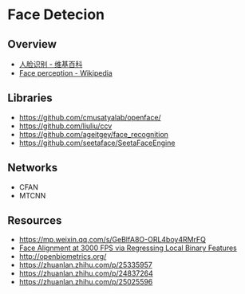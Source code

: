 # Face Detecion


## Overview

- [人脸识别 - 维基百科](https://zh.wikipedia.org/wiki/%E4%BA%BA%E8%84%B8%E8%AF%86%E5%88%AB)
- [Face perception - Wikipedia](https://en.wikipedia.org/wiki/Face_perception)


## Libraries

- https://github.com/cmusatyalab/openface/
- https://github.com/liuliu/ccv
- https://github.com/ageitgey/face_recognition
- https://github.com/seetaface/SeetaFaceEngine


## Networks

- CFAN
- MTCNN


## Resources

- https://mp.weixin.qq.com/s/GeBlfA8O-ORL4boy4RMrFQ
- [Face Alignment at 3000 FPS via Regressing Local Binary Features](http://www.jiansun.org/papers/CVPR14_FaceAlignment.pdf)
- http://openbiometrics.org/
- https://zhuanlan.zhihu.com/p/25335957
- https://zhuanlan.zhihu.com/p/24837264
- https://zhuanlan.zhihu.com/p/25025596

